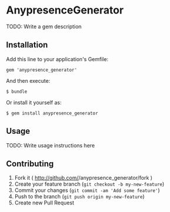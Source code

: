 # AnypresenceGenerator

TODO: Write a gem description

## Installation

Add this line to your application's Gemfile:

    gem 'anypresence_generator'

And then execute:

    $ bundle

Or install it yourself as:

    $ gem install anypresence_generator

## Usage

TODO: Write usage instructions here

## Contributing

1. Fork it ( http://github.com/<my-github-username>/anypresence_generator/fork )
2. Create your feature branch (`git checkout -b my-new-feature`)
3. Commit your changes (`git commit -am 'Add some feature'`)
4. Push to the branch (`git push origin my-new-feature`)
5. Create new Pull Request
